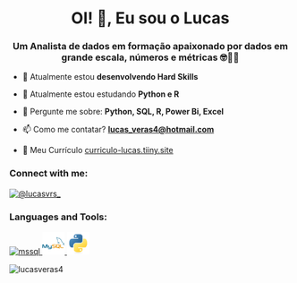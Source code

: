 <h1 align="center">OI! 👋, Eu sou o Lucas</h1>
<h3 align="center">Um Analista de dados em formação apaixonado por dados em grande escala, números e métricas 🤓🔢🎲</h3>

- 🔭 Atualmente estou **desenvolvendo Hard Skills**

- 🌱 Atualmente estou estudando **Python e R**

- 💬 Pergunte me sobre: **Python, SQL, R, Power Bi, Excel**

- 📫 Como me contatar? **lucas_veras4@hotmail.com**

- 📄 Meu Currículo [curriculo-lucas.tiiny.site](curriculo-lucas.tiiny.site)

<h3 align="left">Connect with me:</h3>
<p align="left">
<a href="https://instagram.com/@lucasvrs_" target="blank"><img align="center" src="https://raw.githubusercontent.com/rahuldkjain/github-profile-readme-generator/master/src/images/icons/Social/instagram.svg" alt="@lucasvrs_" height="30" width="40" /></a>
</p>

<h3 align="left">Languages and Tools:</h3>
<p align="left"> <a href="https://www.microsoft.com/en-us/sql-server" target="_blank" rel="noreferrer"> <img src="https://www.svgrepo.com/show/303229/microsoft-sql-server-logo.svg" alt="mssql" width="40" height="40"/> </a> <a href="https://www.mysql.com/" target="_blank" rel="noreferrer"> <img src="https://raw.githubusercontent.com/devicons/devicon/master/icons/mysql/mysql-original-wordmark.svg" alt="mysql" width="40" height="40"/> </a> <a href="https://www.python.org" target="_blank" rel="noreferrer"> <img src="https://raw.githubusercontent.com/devicons/devicon/master/icons/python/python-original.svg" alt="python" width="40" height="40"/> </a> </p>

<p><img align="center" src="https://github-readme-stats.vercel.app/api/top-langs?username=lucasveras4&show_icons=true&locale=en&layout=compact" alt="lucasveras4" /></p>




<!---
- 👋 Hi, I’m @lucasveras4
- 👀 I’m interested in ...
- 🌱 I’m currently learning ...
- 💞️ I’m looking to collaborate on ...
- 📫 How to reach me ...
- 😄 Pronouns: ...
- ⚡ Fun fact: ...


lucasveras4/lucasveras4 is a ✨ special ✨ repository because its `README.md` (this file) appears on your GitHub profile.
You can click the Preview link to take a look at your changes.
--->
